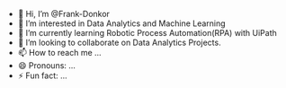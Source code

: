 - 👋 Hi, I’m @Frank-Donkor
- 👀 I’m interested in Data Analytics and Machine Learning
- 🌱 I’m currently learning Robotic Process Automation(RPA) with UiPath
- 💞️ I’m looking to collaborate on Data Analytics Projects.
- 📫 How to reach me ...
- 😄 Pronouns: ...
- ⚡ Fun fact: ...

<!---
Frank-Donkor/Frank-Donkor is a ✨ special ✨ repository because its `README.md` (this file) appears on your GitHub profile.
You can click the Preview link to take a look at your changes.
--->
